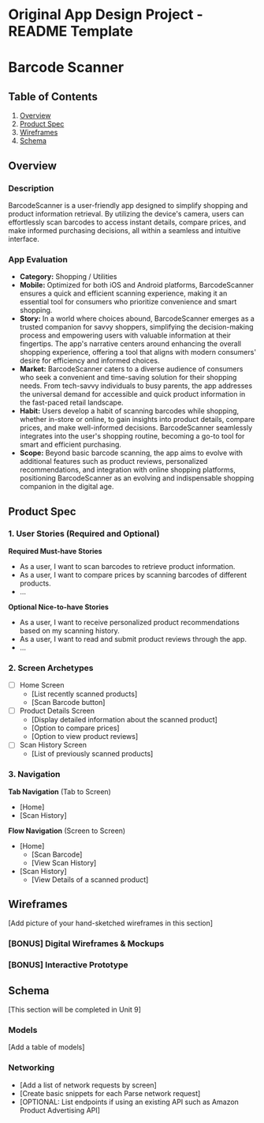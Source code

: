 Original App Design Project - README Template
===

# Barcode Scanner

## Table of Contents

1. [Overview](#Overview)
2. [Product Spec](#Product-Spec)
3. [Wireframes](#Wireframes)
4. [Schema](#Schema)

## Overview

### Description

BarcodeScanner is a user-friendly app designed to simplify shopping and product information retrieval. By utilizing the device's camera, users can effortlessly scan barcodes to access instant details, compare prices, and make informed purchasing decisions, all within a seamless and intuitive interface.

### App Evaluation

- **Category:** Shopping / Utilities
- **Mobile:** Optimized for both iOS and Android platforms, BarcodeScanner ensures a quick and efficient scanning experience, making it an essential tool for consumers who prioritize convenience and smart shopping.
- **Story:** In a world where choices abound, BarcodeScanner emerges as a trusted companion for savvy shoppers, simplifying the decision-making process and empowering users with valuable information at their fingertips. The app's narrative centers around enhancing the overall shopping experience, offering a tool that aligns with modern consumers' desire for efficiency and informed choices.
- **Market:** BarcodeScanner caters to a diverse audience of consumers who seek a convenient and time-saving solution for their shopping needs. From tech-savvy individuals to busy parents, the app addresses the universal demand for accessible and quick product information in the fast-paced retail landscape.
- **Habit:** Users develop a habit of scanning barcodes while shopping, whether in-store or online, to gain insights into product details, compare prices, and make well-informed decisions. BarcodeScanner seamlessly integrates into the user's shopping routine, becoming a go-to tool for smart and efficient purchasing.
- **Scope:** Beyond basic barcode scanning, the app aims to evolve with additional features such as product reviews, personalized recommendations, and integration with online shopping platforms, positioning BarcodeScanner as an evolving and indispensable shopping companion in the digital age.

## Product Spec

### 1. User Stories (Required and Optional)

**Required Must-have Stories**

- As a user, I want to scan barcodes to retrieve product information.
- As a user, I want to compare prices by scanning barcodes of different products.
- ...

**Optional Nice-to-have Stories**

- As a user, I want to receive personalized product recommendations based on my scanning history.
- As a user, I want to read and submit product reviews through the app.
- ...

### 2. Screen Archetypes

- [ ] Home Screen
  * [List recently scanned products]
  * [Scan Barcode button]
- [ ] Product Details Screen
  * [Display detailed information about the scanned product]
  * [Option to compare prices]
  * [Option to view product reviews]
- [ ] Scan History Screen
  * [List of previously scanned products]

### 3. Navigation

**Tab Navigation** (Tab to Screen)

- [Home]
- [Scan History]

**Flow Navigation** (Screen to Screen)

- [Home]
  * [Scan Barcode]
  * [View Scan History]
- [Scan History]
  * [View Details of a scanned product]

## Wireframes

[Add picture of your hand-sketched wireframes in this section]

### [BONUS] Digital Wireframes & Mockups

### [BONUS] Interactive Prototype

## Schema 

[This section will be completed in Unit 9]

### Models

[Add a table of models]

### Networking

- [Add a list of network requests by screen]
- [Create basic snippets for each Parse network request]
- [OPTIONAL: List endpoints if using an existing API such as Amazon Product Advertising API]
